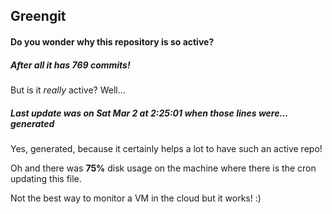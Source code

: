 ## Greengit

#### Do you wonder why this repository is so active?

##### After all it has 769 commits!

But is it *really* active? Well...

##### Last update was on Sat Mar 2 at 2:25:01 when those lines were... generated

Yes, generated, because it certainly helps a lot to have such an active repo!

Oh and there was **75%** disk usage on the machine
where there is the cron updating this file.

Not the best way to monitor a VM in the cloud but it works! :)
